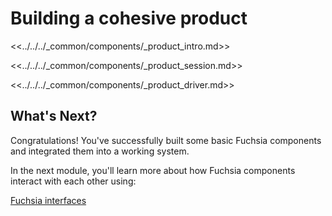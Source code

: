 
# Building a cohesive product

<<../../../_common/components/_product_intro.md>>

<<../../../_common/components/_product_session.md>>

<<../../../_common/components/_product_driver.md>>

## What's Next?

Congratulations! You've successfully built some basic Fuchsia components and
integrated them into a working system.

In the next module, you'll learn more about how Fuchsia components interact with
each other using:

<a class="button button-primary"
    href="get-started/sdk/learn/fidl">Fuchsia interfaces</a>
